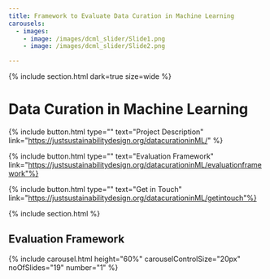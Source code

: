 ```yaml
---
title: Framework to Evaluate Data Curation in Machine Learning
carousels:
  - images: 
    - image: /images/dcml_slider/Slide1.png
    - image: /images/dcml_slider/Slide2.png

---
```

{% include section.html dark=true size=wide %}
# Data Curation in Machine Learning

{%
  include button.html
  type=""
  text="Project Description"
  link="https://justsustainabilitydesign.org/datacurationinML/"
%}

{%
  include button.html
  type=""
  text="Evaluation Framework"
  link="https://justsustainabilitydesign.org/datacurationinML/evaluationframework"%}

{%
  include button.html
  type=""
  text="Get in Touch"
  link="https://justsustainabilitydesign.org/datacurationinML/getintouch"%}
 
{% include section.html %}
## Evaluation Framework

{% include carousel.html height="60%" carouselControlSize="20px" noOfSlides="19" number="1" %}
